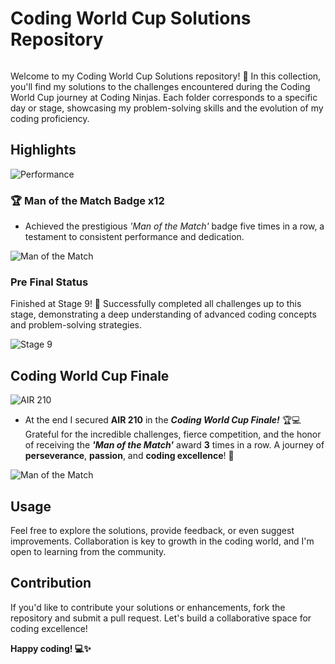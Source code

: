 # Coding World Cup Solutions Repository

<center><img href="https://github.com/iamarghamallick/Coding-World-Cup-Coding-Ninjas/assets/86346861/e7bace15-8d1e-47cb-9eff-254539c3f999"></img></center>

Welcome to my Coding World Cup Solutions repository! 🚀 In this collection, you'll find my solutions to the challenges encountered during the Coding World Cup journey at Coding Ninjas. Each folder corresponds to a specific day or stage, showcasing my problem-solving skills and the evolution of my coding proficiency.

## Highlights

![Performance](https://github.com/iamarghamallick/Coding-World-Cup-Coding-Ninjas/assets/86346861/75debba7-e90b-474d-8b00-5f729c66e8d2)

### 🏆 Man of the Match Badge x12
- Achieved the prestigious *'Man of the Match'* badge five times in a row, a testament to consistent performance and dedication.

![Man of the Match](https://github.com/iamarghamallick/Coding-World-Cup-Coding-Ninjas/assets/86346861/24a428be-ef52-4b8f-be8e-3f23941da7ce)

### Pre Final Status
Finished at Stage 9! 🎉 Successfully completed all challenges up to this stage, demonstrating a deep understanding of advanced coding concepts and problem-solving strategies.

![Stage 9](https://github.com/iamarghamallick/Coding-World-Cup-Coding-Ninjas/assets/86346861/f54b86b3-6ff6-4945-a245-0ce7a2301539)


## Coding World Cup Finale
![AIR 210](https://github.com/iamarghamallick/Coding-World-Cup-Coding-Ninjas/assets/86346861/e7bace15-8d1e-47cb-9eff-254539c3f999)

- At the end I secured **AIR 210** in the ***Coding World Cup Finale!*** 🏆💻 Grateful for the incredible challenges, fierce competition, and the honor of receiving the ***'Man of the Match'*** award **3** times in a row. A journey of **perseverance**, **passion**, and **coding excellence**! 🚀

![Man of the Match](https://github.com/iamarghamallick/Coding-World-Cup-Coding-Ninjas/assets/86346861/c9050eb0-3dc6-4637-91ab-550abf3facb4)

## Usage
Feel free to explore the solutions, provide feedback, or even suggest improvements. Collaboration is key to growth in the coding world, and I'm open to learning from the community.

## Contribution
If you'd like to contribute your solutions or enhancements, fork the repository and submit a pull request. Let's build a collaborative space for coding excellence!

**Happy coding! 💻✨**
